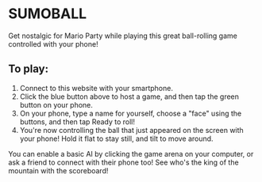# SUMOBALL
Get nostalgic for Mario Party while playing this great ball-rolling game controlled with your phone!

## To play:
1.  Connect to this website with your smartphone.
2.  Click the blue button above to host a game, and then tap the green button on your phone.
3.  On your phone, type a name for yourself, choose a "face" using the buttons, and then tap Ready to roll!
4.  You're now controlling the ball that just appeared on the screen with your phone! Hold it flat to stay still, and tilt to move around.

You can enable a basic AI by clicking the game arena on your computer, or ask a friend to connect with their phone too! See who's the king of the mountain with the scoreboard!
